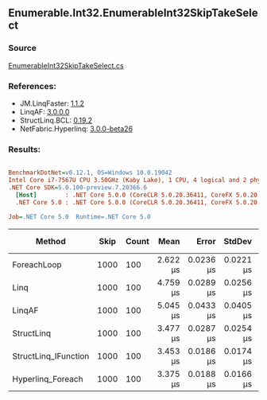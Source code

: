﻿## Enumerable.Int32.EnumerableInt32SkipTakeSelect

### Source
[EnumerableInt32SkipTakeSelect.cs](../LinqBenchmarks/Enumerable/Int32/EnumerableInt32SkipTakeSelect.cs)

### References:
- JM.LinqFaster: [1.1.2](https://www.nuget.org/packages/JM.LinqFaster/1.1.2)
- LinqAF: [3.0.0.0](https://www.nuget.org/packages/LinqAF/3.0.0.0)
- StructLinq.BCL: [0.19.2](https://www.nuget.org/packages/StructLinq.BCL/0.19.2)
- NetFabric.Hyperlinq: [3.0.0-beta26](https://www.nuget.org/packages/NetFabric.Hyperlinq/3.0.0-beta26)

### Results:
``` ini

BenchmarkDotNet=v0.12.1, OS=Windows 10.0.19042
Intel Core i7-7567U CPU 3.50GHz (Kaby Lake), 1 CPU, 4 logical and 2 physical cores
.NET Core SDK=5.0.100-preview.7.20366.6
  [Host]        : .NET Core 5.0.0 (CoreCLR 5.0.20.36411, CoreFX 5.0.20.36411), X64 RyuJIT
  .NET Core 5.0 : .NET Core 5.0.0 (CoreCLR 5.0.20.36411, CoreFX 5.0.20.36411), X64 RyuJIT

Job=.NET Core 5.0  Runtime=.NET Core 5.0  

```
|               Method | Skip | Count |     Mean |     Error |    StdDev | Ratio | RatioSD |  Gen 0 | Gen 1 | Gen 2 | Allocated |
|--------------------- |----- |------ |---------:|----------:|----------:|------:|--------:|-------:|------:|------:|----------:|
|          ForeachLoop | 1000 |   100 | 2.622 μs | 0.0236 μs | 0.0221 μs |  1.00 |    0.00 | 0.0191 |     - |     - |      40 B |
|                 Linq | 1000 |   100 | 4.759 μs | 0.0289 μs | 0.0256 μs |  1.81 |    0.01 | 0.0992 |     - |     - |     208 B |
|               LinqAF | 1000 |   100 | 5.045 μs | 0.0433 μs | 0.0405 μs |  1.92 |    0.02 | 0.0153 |     - |     - |      40 B |
|           StructLinq | 1000 |   100 | 3.477 μs | 0.0287 μs | 0.0254 μs |  1.33 |    0.01 | 0.0610 |     - |     - |     128 B |
| StructLinq_IFunction | 1000 |   100 | 3.453 μs | 0.0186 μs | 0.0174 μs |  1.32 |    0.01 | 0.0191 |     - |     - |      40 B |
|    Hyperlinq_Foreach | 1000 |   100 | 3.375 μs | 0.0188 μs | 0.0166 μs |  1.29 |    0.01 | 0.0191 |     - |     - |      40 B |
